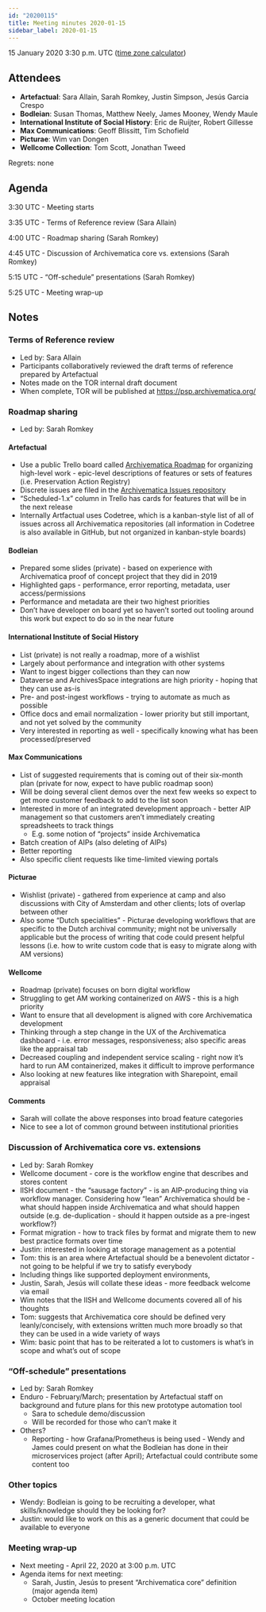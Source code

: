 ```yaml
---
id: "20200115"
title: Meeting minutes 2020-01-15
sidebar_label: 2020-01-15
---
```


15 January 2020
3:30 p.m. UTC  ([time zone calculator](http://bit.ly/2S67HY9))

## Attendees

* **Artefactual**: Sara Allain, Sarah Romkey, Justin Simpson, Jesús Garcia Crespo
* **Bodleian**: Susan Thomas, Matthew Neely, James Mooney, Wendy Maule
* **International Institute of Social History**: Eric de Ruijter, Robert Gillesse
* **Max Communications**: Geoff Blissitt, Tim Schofield
* **Picturae**: Wim van Dongen
* **Wellcome Collection**: Tom Scott, Jonathan Tweed

Regrets: none

## Agenda

3:30 UTC - Meeting starts

3:35 UTC - Terms of Reference review (Sara Allain)

4:00 UTC - Roadmap sharing (Sarah Romkey)

4:45 UTC - Discussion of Archivematica core vs. extensions (Sarah Romkey)

5:15 UTC - “Off-schedule” presentations (Sarah Romkey)

5:25 UTC - Meeting wrap-up


## Notes

### Terms of Reference review

* Led by: Sara Allain
* Participants collaboratively reviewed the draft terms of reference prepared by Artefactual
* Notes made on the TOR internal draft document
* When complete, TOR will be published at https://psp.archivematica.org/

### Roadmap sharing

* Led by: Sarah Romkey

#### Artefactual

* Use a public Trello board called [Archivematica Roadmap](https://trello.com/b/aB72IgiX/archivematica-roadmap) for organizing high-level work - epic-level descriptions of features or sets of features (i.e. Preservation Action Registry)
* Discrete issues are filed in the [Archivematica Issues repository](https://github.com/archivematica/Issues/issues)
* “Scheduled-1.x” column in Trello has cards for features that will be in the next release
* Internally Artfactual uses Codetree, which is a kanban-style list of all of issues across all Archivematica repositories (all information in Codetree is also available in GitHub, but not organized in kanban-style boards)

#### Bodleian

* Prepared some slides (private) - based on experience with Archivematica proof of concept project that they did in 2019
* Highlighted gaps - performance, error reporting, metadata, user access/permissions
* Performance and metadata are their two highest priorities
* Don’t have developer on board yet so haven’t sorted out tooling around this work but expect to do so in the near future

#### International Institute of Social History

* List (private) is not really a roadmap, more of a wishlist
* Largely about performance and integration with other systems
* Want to ingest bigger collections than they can now
* Dataverse and ArchivesSpace integrations are high priority - hoping that they can use as-is
* Pre- and post-ingest workflows - trying to automate as much as possible
* Office docs and email normalization - lower priority but still important, and not yet solved by the community
* Very interested in reporting as well - specifically knowing what has been processed/preserved

#### Max Communications

* List of suggested requirements that is coming out of their six-month plan (private for now, expect to have public roadmap soon)
* Will be doing several client demos over the next few weeks so expect to get more customer feedback to add to the list soon
* Interested in more of an integrated development approach - better AIP management so that customers aren’t immediately creating spreadsheets to track things
  * E.g. some notion of “projects” inside Archivematica
* Batch creation of AIPs (also deleting of AIPs)
* Better reporting
* Also specific client requests like time-limited viewing portals

#### Picturae

* Wishlist (private) - gathered from experience at camp and also discussions with City of Amsterdam and other clients; lots of overlap between other
* Also some “Dutch specialities” - Picturae developing workflows that are specific to the Dutch archival community; might not be universally applicable but the process of writing that code could present helpful lessons (i.e. how to write custom code that is easy to migrate along with AM versions)

#### Wellcome

* Roadmap (private) focuses on born digital workflow
* Struggling to get AM working containerized on AWS - this is a high priority
* Want to ensure that all development is aligned with core Archivematica development
* Thinking through a step change in the UX of the Archivematica dashboard - i.e. error messages, responsiveness; also specific areas like the appraisal tab
* Decreased coupling and independent service scaling - right now it’s hard to run AM containerized, makes it difficult to improve performance
* Also looking at new features like integration with Sharepoint, email appraisal

#### Comments

* Sarah will collate the above responses into broad feature categories
* Nice to see a lot of common ground between institutional priorities

### Discussion of Archivematica core vs. extensions

* Led by: Sarah Romkey
* Wellcome document - core is the workflow engine that describes and stores content
* IISH document - the “sausage factory” - is an AIP-producing thing via workflow manager. Considering how “lean” Archivematica should be - what should happen inside Archivematica and what should happen outside (e.g. de-duplication - should it happen outside as a pre-ingest workflow?)
* Format migration - how to track files by format and migrate them to new best practice formats over time
* Justin: interested in looking at storage management as a potential
* Tom: this is an area where Artefactual should be a benevolent dictator - not going to be helpful if we try to satisfy everybody
* Including things like supported deployment environments,
* Justin, Sarah, Jesús will collate these ideas - more feedback welcome via email
* Wim notes that the IISH and Wellcome documents covered all of his thoughts
* Tom: suggests that Archivematica core should be defined very leanly/concisely, with extensions written much more broadly so that they can be used in a wide variety of ways
* Wim: basic point that has to be reiterated a lot to customers is what’s in scope and what’s out of scope

### “Off-schedule” presentations

* Led by: Sarah Romkey
* Enduro - February/March; presentation by Artefactual staff on background and future plans for this new prototype automation tool
  * Sara to schedule demo/discussion
  * Will be recorded for those who can’t make it
* Others?
  * Reporting - how Grafana/Prometheus is being used - Wendy and James could present on what the Bodleian has done in their microservices project (after April); Artefactual could contribute some content too

### Other topics
* Wendy: Bodleian is going to be recruiting a developer, what skills/knowledge should they be looking for?
* Justin: would like to work on this as a generic document that could be available to everyone

### Meeting wrap-up
* Next meeting - April 22, 2020 at 3:00 p.m. UTC
* Agenda items for next meeting:
  * Sarah, Justin, Jesús to present “Archivematica core” definition (major agenda item)
  * October meeting location
